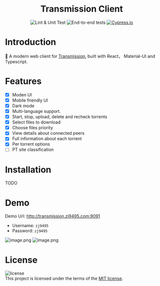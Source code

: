 <h1 align="center">Transmission Client</h1>

<div align="center">

![Lint & Unit Test](https://github.com/zj9495/transmission-client/workflows/Lint%20&%20Unit%20Test/badge.svg)
![End-to-end tests](https://github.com/zj9495/transmission-client/workflows/End-to-end%20tests/badge.svg?branch=master)
[![Cypress.io](https://img.shields.io/badge/tested%20with-Cypress-04C38E.svg)](https://www.cypress.io/)

</div>

# Introduction

🚧 A modern web client for [Transmission](https://github.com/transmission/transmission), built with React， Material-UI and Typescript.

# Features

- [x] Moden UI
- [X] Mobile friendly UI
- [x] Dark mode
- [x] Multi-language support.
- [x] Start, stop, upload, delete and recheck torrents
- [x] Select files to download
- [x] Choose files priority
- [X] View details about connected peers
- [X] Full information about each torrent
- [X] Per torrent options
- [ ] PT site classification

# Installation
TODO

# Demo

Demo Url: http://transmission.zj9495.com:9091

- Username: `zj9495`
- Password: `zj9495`

![image.png](https://i.loli.net/2021/09/26/BldmDNsQfTXkw8c.png)
![image.png](https://i.loli.net/2021/09/26/GQ9VnehvDCtO2mX.png)

# License

![license](https://img.shields.io/github/license/zj9495/transmission-client)  
This project is licensed under the terms of the [MIT license](https://github.com/zj9495/transmission-client/blob/master/LICENSE).
